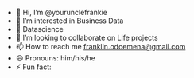 - 👋 Hi, I’m @yourunclefrankie
- 👀 I’m interested in  Business Data 
- 🌱  Datascience 
- 💞️ I’m looking to collaborate on Life projects 
- 📫 How to reach me franklin.odoemena@gmail.com 
- 😄 Pronouns: him/his/he 
- ⚡ Fun fact: 

<!---
yourunclefrankie/yourunclefrankie is a ✨ special ✨ repository because its `README.md` (this file) appears on your GitHub profile.
You can click the Preview link to take a look at your changes.
--->

